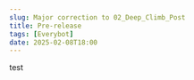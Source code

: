 ```yaml
---
slug: Major correction to 02_Deep_Climb_Post
title: Pre-release
tags: [Everybot]
date: 2025-02-08T18:00
---
```


test


<!-- truncate -->